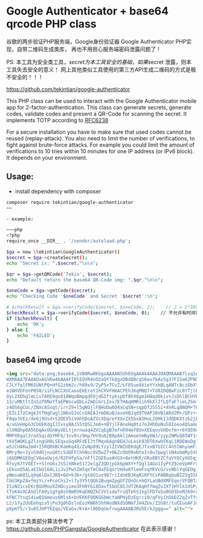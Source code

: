 Google Authenticator + base64 qrcode PHP class
==============================

谷歌的两步验证PHP服务端，Google身份验证器 Google Authenticator PHP实现，自带二维码生成类库， 再也不用担心服务端密码泄露问题了！

PS: 本工具为安全类工具，$secret 为本工具安全的基础， 如果$secret 泄露，则本工具失去安全的意义！ 网上其他类似工具使用的第三方API生成二维码的方式是极不安全的！！！

https://github.com/tekintian/google-authenticator

This PHP class can be used to interact with the Google Authenticator mobile app for 2-factor-authentication. This class
can generate secrets, generate codes, validate codes and present a QR-Code for scanning the secret. It implements TOTP 
according to [RFC6238](https://tools.ietf.org/html/rfc6238)

For a secure installation you have to make sure that used codes cannot be reused (replay-attack). You also need to
limit the number of verifications, to fight against brute-force attacks. For example you could limit the amount of
verifications to 10 tries within 10 minutes for one IP address (or IPv6 block). It depends on your environment.

Usage:
------

- install dependency with composer
~~~sh
composer require tekintian/google-authenticator
~~

- example:

~~~php
<?php
require_once __DIR__ . '/vendor/autoload.php';

$ga = new \tekintian\GoogleAuthenticator()
$secret = $ga->createSecret();
echo "Secret is: ".$secret."\n\n";

$qr = $ga->getQRCode('Tekin', $secret);
echo "Default return the base64 QR-Code img: ".$qr."\n\n";

$oneCode = $ga->getCode($secret);
echo "Checking Code '$oneCode' and Secret '$secret':\n";

# $checkResult = $ga->verifyCode($secret, $oneCode, 2);    // 2 = 2*30sec clock tolerance  可以有1分钟的时间误差
$checkResult = $ga->verifyCode($secret, $oneCode, 0);    // 不允许有时间误差
if ($checkResult) {
    echo 'OK';
} else {
    echo 'FAILED';
}
~~~


## base64 img qrcode
~~~html
<img src="data:png;base64,iVBORw0KGgoAAAANSUhEUgAAAk4AAAJOAQMAAAB7lxq2AAAABlBMVEX///8AAABVwtN+AAAACXBI
WXMAAA7EAAAOxAGVKw4bAAAFI0lEQVR4nO2aQY7kOgxDBdQBcqS6eo7kAxSg37FISa6ZP8DsbAy9
CJLYfqlFM6SUNtPQ+HfG2zHm2c/h89x9/ZyP5+TCvZ/LF85ue8XieYYxhBLqANTc8czObXY92x7e
e2AHVDFenP058/siFLNCCXUCaooEKEroY1hCRVFHmACPEhJKqMNQ7+Td82DQBwFzL0YTjlBCHYia
OyL2XDhglmLCvTARE0qo81AWqoBmpgdE0jdGIftykspDf8hXQgm1H8qd0kiv+JsDhlBCHYBax7yH
13/uMKtttInSzP8NoYTaEPWscwQbLvZmDiGrLIexJETHAqHMRiih9kXlIfLQfaF7ieL2SmirDX5z
z4QS6gCUc/ZNXcASxqt/irrZ9+l5qNQjlFBHoDw6O4xCqSN+sqpDf25S5i+4hRLqBNQM+TPxhFKY
jEILI72CmgkJtTHqFwgl1N6o52oCcOAEAJ+mD6uBJavehBJqd9T0APJ8VB1ARd2M+/QPz++1UziJ
F0qo3VEz/de6j9Usd+S2DEV5iVmhhDoAZVcXDqreYXGvZX5bxASHuLJOHkIJdQDKXtzb2jb8PDXV
4/xGVeHpG3CbUEKdgIJIvsyBAJS5tQ5LJm8+nBYjlFAnoHq0tz7oJHhQoNuS8Ioeo4QSamdUhSIW
slXNQhp0A5hDqAxOUnWyUELtjnrnwaq4ZVCqEgB7mfnR94mf8UnXEEqovVHOvfm+r6YOS9oPC4Qp
MMPXKqal3roXSqidUYMFb/3xv0sz9mp7HV9u62B8pAkl1AmoeVmNy6WJ/yyp2NMvQ0IWT1vMRiih
tkV5WQKLgZlzngGH8LSEqxsGq4RFdEIJtTMqx6AgnBEHJuLesk93DT6XwhFKqL1RDEWxDg17ymVK
w5iCUAKwJm4+I5RQR6BCKamKq4I/ZuNp89LYzylZIVWZUEKdgEJTxxB7GICC4nSIWnynmFJvQgl1
BMry9e+Jyv59dOjnuG0tc5dQFFChhNoc9VDwZ7+06ZcOUO9oNteIs8u7pwgl1N4obmMyStQcdW/x
j6UOMKGEOgCV6aaUwjd/R2FHfpSa/nFflZGEEuoAVGX+8etHKR/GRo8BtZCfqVYOCyXU5qjUgjHa
R7vy67tVOET++5lnG6iJSSihNke5172elgZ3QDjpGk6pWXY+fQgl1AGo1IyPtZ9zeVpHFrxNWzx4
iEkooQ5ALaEIbU16AL1iJv2PwSZm5qeTmC0aFEqorVH4u0flemFxqYKVcG/vsNblYqGEOgiFAARf
yNmsa601Lq9q6lQxIJRQ+6O+k36+/gt6U1ux907riIdnKBJKqN1RFYCsPABBqbuBZZVg5Sk4QDhC
CbU3KpZ4vfmzYc/+PcoChiI+l7y3Y5tQQh2BuqmZpgUfZQnOcnhQYLaUBdXMFEqojVFQBTzAM+fQ
ISiNZicsEKrBGUMooXZHDcyimo3FH9YGi8Davf5bUC8IJdT2KAqHffmqZv2XT1HYlk2dSP/ISEIJ
tTsK4xXCASUlFA9y1gYg0zV8mRVKqENQZkCVV1idwTriQTehS1kglFD7o5o0GO3bxM269rcAHNY2
kFBC7YsqS4iwQ16meus6Mls6+bVEKKFOQKGGbWcYaNPHyDzEgrci0/qFVyihDkDZ2qZvTfy2uFqY
L2/17y2UUEehqiv5jPo3g8hDzlnEozKW8hShhNodNXdSONmfJH4ZUx/Z2G8t/tuEEuoAFJdRJL2G
pXpmT5/r3u65JHPTEEqo/VEaGv/K+A+l0DDqUefrwgAAAABJRU5ErkJggg==" alt="">

~~~

ps: 本工具类部分算法参考了 https://github.com/PHPGangsta/GoogleAuthenticator 在此表示感谢！


